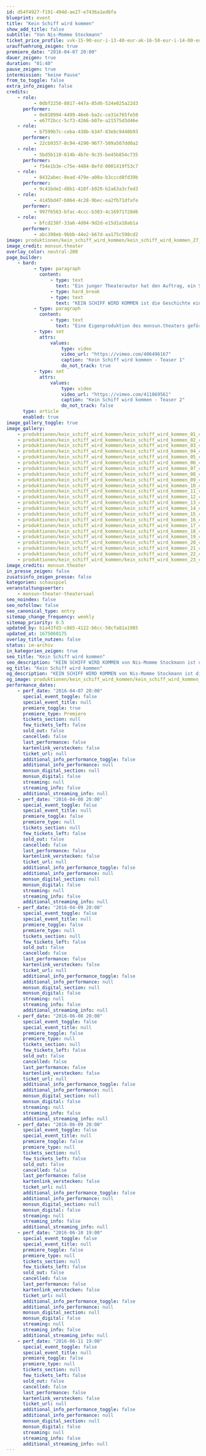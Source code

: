```yaml
---
id: d54f4927-f191-494d-ae27-e7436a1ed6fa
blueprint: event
title: "Kein Schiff wird kommen"
show_add_title: false
subtitle: "Von Nis-Momme Stockmann"
ticket_price_profile: vvk-15-90-eur-i-13-40-eur-ak-16-50-eur-i-14-00-eur
urauffuehrung_zeigen: true
premiere_date: "2016-04-07 20:00"
dauer_zeigen: true
duration: "01:40"
pause_zeigen: true
intermission: "keine Pause"
from_to_toggle: false
extra_info_zeigen: false
credits:
    - role:
          - 0dbf2250-8817-447a-85d6-524e025a22d3
      performer:
          - 0e810994-4499-46e6-ba2c-ce31e765fe50
          - e67f2bcc-5cf3-4266-b07e-a21575d3d46e
    - role:
          - b7599b7c-ceba-438b-b34f-83ebc9440b93
      performer:
          - 22cb9357-8c94-4290-96f7-509a507dd0a2
    - role:
          - 5bd5b110-614b-4b7e-9c35-be45b854c735
      performer:
          - f54e1b3e-c75e-4484-8efd-0001419f53c7
    - role:
          - 8432abec-8ead-479e-a00a-b3cccd8fd39b
      performer:
          - 9c41bde2-d8b1-410f-b920-b2a63a3cfed3
    - role:
          - 4145bd47-b064-4c28-9bec-ea2fb71dfafe
      performer:
          - 997f6563-bfac-4ccc-b303-4c16971728d6
    - role:
          - bfcd238f-33a6-4d84-9d2d-e15d1a18ab1a
      performer:
          - abc398eb-9bbb-44e2-b67d-aa175c598cd2
image: produktionen/kein_schiff_wird_kommen/kein_schiff_wird_kommen_27_c_monsun_theater.jpg
image_credit: monsun.theater
overlay_color: neutral-200
page_builder:
    - bard:
          - type: paragraph
            content:
                - type: text
                  text: "Ein junger Theaterautor hat den Auftrag, ein Stück über die Wende zu schreiben. Aber er war ein Kind, als die Mauer fiel, und wuchs fernab der Hauptstadt auf: auf der Nordseeinsel Föhr. Kein innerer Bezug verbindet ihn mit dem Thema. Nun erhofft sich der junge aufstrebende Schriftsteller durch einen authentischen Erfahrungsbericht seines Vaters über die Wendezeit inspiriert zu werden. Umgeben vom kalten Wasser der Nordsee begibt er sich mit ihm in Gespräche über die damalige Zeit.\_Statt allerdings wie geplant leicht und schnell die Vergangenheit\_zu boulevardisieren, erntet das Graben in der Vergangenheit unerwartet dunkle Früchte. Verdrängte Bilder von seiner Mutter, deren langes Sterben er als Kind miterlebt hat, treten zutage. Seine Recherche führt in die Krise: Was an ihm ist noch echt und empfunden, was poetisiert und stilisiert?\_"
                - type: hard_break
                - type: text
                  text: "KEIN SCHIFF WIRD KOMMEN ist die Geschichte eines jungen Mannes, der ein politisches Drama sucht und eine Familientragödie findet."
          - type: paragraph
            content:
                - type: text
                  text: "Eine Eigenproduktion des monsun.theaters gefördert durch die Kulturbehörde Hamburg."
          - type: set
            attrs:
                values:
                    type: video
                    video_url: "https://vimeo.com/406496167"
                    caption: "Kein Schiff wird kommen - Teaser 1"
                    do_not_track: true
          - type: set
            attrs:
                values:
                    type: video
                    video_url: "https://vimeo.com/411869561"
                    caption: "Kein Schiff wird kommen - Teaser 2"
                    do_not_track: false
      type: article
      enabled: true
image_gallery_toggle: true
image_gallery:
    - produktionen/kein_schiff_wird_kommen/kein_schiff_wird_kommen_01_c_monsun_theater.jpg
    - produktionen/kein_schiff_wird_kommen/kein_schiff_wird_kommen_02_c_monsun_theater.jpg
    - produktionen/kein_schiff_wird_kommen/kein_schiff_wird_kommen_03_c_monsun_theater.jpg
    - produktionen/kein_schiff_wird_kommen/kein_schiff_wird_kommen_04_c_monsun_theater.jpg
    - produktionen/kein_schiff_wird_kommen/kein_schiff_wird_kommen_05_c_monsun_theater.jpg
    - produktionen/kein_schiff_wird_kommen/kein_schiff_wird_kommen_06_c_monsun_theater.jpg
    - produktionen/kein_schiff_wird_kommen/kein_schiff_wird_kommen_07_c_monsun_theater.jpg
    - produktionen/kein_schiff_wird_kommen/kein_schiff_wird_kommen_08_c_monsun_theater.jpg
    - produktionen/kein_schiff_wird_kommen/kein_schiff_wird_kommen_09_c_monsun_theater.jpg
    - produktionen/kein_schiff_wird_kommen/kein_schiff_wird_kommen_10_c_monsun_theater.jpg
    - produktionen/kein_schiff_wird_kommen/kein_schiff_wird_kommen_11_c_monsun_theater.jpg
    - produktionen/kein_schiff_wird_kommen/kein_schiff_wird_kommen_12_c_monsun_theater.jpg
    - produktionen/kein_schiff_wird_kommen/kein_schiff_wird_kommen_13_c_monsun_theater.jpg
    - produktionen/kein_schiff_wird_kommen/kein_schiff_wird_kommen_14_c_monsun_theater.jpg
    - produktionen/kein_schiff_wird_kommen/kein_schiff_wird_kommen_15_c_monsun_theater.jpg
    - produktionen/kein_schiff_wird_kommen/kein_schiff_wird_kommen_16_c_monsun_theater.jpg
    - produktionen/kein_schiff_wird_kommen/kein_schiff_wird_kommen_17_c_monsun_theater.jpg
    - produktionen/kein_schiff_wird_kommen/kein_schiff_wird_kommen_18_c_monsun_theater.jpg
    - produktionen/kein_schiff_wird_kommen/kein_schiff_wird_kommen_19_c_monsun_theater.jpg
    - produktionen/kein_schiff_wird_kommen/kein_schiff_wird_kommen_20_c_monsun_theater.jpg
    - produktionen/kein_schiff_wird_kommen/kein_schiff_wird_kommen_21_c_monsun_theater.jpg
    - produktionen/kein_schiff_wird_kommen/kein_schiff_wird_kommen_22_c_monsun_theater.jpg
    - produktionen/kein_schiff_wird_kommen/kein_schiff_wird_kommen_23_c_monsun_theater.jpg
image_credits: monsun.theater
in_presse_zeigen: false
zusatsinfo_zeigen_presse: false
kategorien: schauspiel
veranstaltungsoerter:
    - monsun-theater-theatersaal
seo_noindex: false
seo_nofollow: false
seo_canonical_type: entry
sitemap_change_frequency: weekly
sitemap_priority: 0.5
updated_by: b1a43fd3-c865-4122-b6cc-50cfa81a1985
updated_at: 1675060175
overlay_title_nutzen: false
status: im-archiv
in_kategorien_zeigen: true
seo_title: "Kein Schiff wird kommen"
seo_description: "KEIN SCHIFF WIRD KOMMEN von Nis-Momme Stockmann ist die Geschichte eines jungen Mannes, der ein politisches Drama sucht und eine Familientragödie findet."
og_title: "Kein Schiff wird kommen"
og_description: "KEIN SCHIFF WIRD KOMMEN von Nis-Momme Stockmann ist die Geschichte eines jungen Mannes, der ein politisches Drama sucht und eine Familientragödie findet."
og_image: produktionen/kein_schiff_wird_kommen/kein_schiff_wird_kommen_social_media.jpg
performance_dates:
    - perf_date: "2016-04-07 20:00"
      special_event_toggle: false
      special_event_title: null
      premiere_toggle: true
      premiere_type: Premiere
      tickets_section: null
      few_tickets_left: false
      sold_out: false
      cancelled: false
      last_performance: false
      kartenlink_verstecken: false
      ticket_url: null
      additional_info_performance_toggle: false
      additional_info_performance: null
      monsun_digital_section: null
      monsun_digital: false
      streaming: null
      streaming_info: false
      additional_streaming_info: null
    - perf_date: "2016-04-08 20:00"
      special_event_toggle: false
      special_event_title: null
      premiere_toggle: false
      premiere_type: null
      tickets_section: null
      few_tickets_left: false
      sold_out: false
      cancelled: false
      last_performance: false
      kartenlink_verstecken: false
      ticket_url: null
      additional_info_performance_toggle: false
      additional_info_performance: null
      monsun_digital_section: null
      monsun_digital: false
      streaming: null
      streaming_info: false
      additional_streaming_info: null
    - perf_date: "2016-04-09 20:00"
      special_event_toggle: false
      special_event_title: null
      premiere_toggle: false
      premiere_type: null
      tickets_section: null
      few_tickets_left: false
      sold_out: false
      cancelled: false
      last_performance: false
      kartenlink_verstecken: false
      ticket_url: null
      additional_info_performance_toggle: false
      additional_info_performance: null
      monsun_digital_section: null
      monsun_digital: false
      streaming: null
      streaming_info: false
      additional_streaming_info: null
    - perf_date: "2016-06-08 20:00"
      special_event_toggle: false
      special_event_title: null
      premiere_toggle: false
      premiere_type: null
      tickets_section: null
      few_tickets_left: false
      sold_out: false
      cancelled: false
      last_performance: false
      kartenlink_verstecken: false
      ticket_url: null
      additional_info_performance_toggle: false
      additional_info_performance: null
      monsun_digital_section: null
      monsun_digital: false
      streaming: null
      streaming_info: false
      additional_streaming_info: null
    - perf_date: "2016-06-09 20:00"
      special_event_toggle: false
      special_event_title: null
      premiere_toggle: false
      premiere_type: null
      tickets_section: null
      few_tickets_left: false
      sold_out: false
      cancelled: false
      last_performance: false
      kartenlink_verstecken: false
      ticket_url: null
      additional_info_performance_toggle: false
      additional_info_performance: null
      monsun_digital_section: null
      monsun_digital: false
      streaming: null
      streaming_info: false
      additional_streaming_info: null
    - perf_date: "2016-06-10 19:00"
      special_event_toggle: false
      special_event_title: null
      premiere_toggle: false
      premiere_type: null
      tickets_section: null
      few_tickets_left: false
      sold_out: false
      cancelled: false
      last_performance: false
      kartenlink_verstecken: false
      ticket_url: null
      additional_info_performance_toggle: false
      additional_info_performance: null
      monsun_digital_section: null
      monsun_digital: false
      streaming: null
      streaming_info: false
      additional_streaming_info: null
    - perf_date: "2016-06-11 19:00"
      special_event_toggle: false
      special_event_title: null
      premiere_toggle: false
      premiere_type: null
      tickets_section: null
      few_tickets_left: false
      sold_out: false
      cancelled: false
      last_performance: false
      kartenlink_verstecken: false
      ticket_url: null
      additional_info_performance_toggle: false
      additional_info_performance: null
      monsun_digital_section: null
      monsun_digital: false
      streaming: null
      streaming_info: false
      additional_streaming_info: null
---
```

